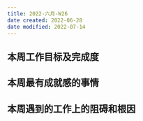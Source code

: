 ```yaml
---
title: 2022-六月-W26
date created: 2022-06-28
date modified: 2022-07-14
---
```


## 本周工作目标及完成度

## 本周最有成就感的事情

## 本周遇到的工作上的阻碍和根因
